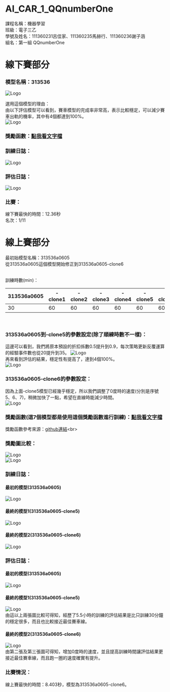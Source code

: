 # AI_CAR_1_QQnumberOne
課程名稱：機器學習<br>
班級：電子三乙<br>
學號及姓名：111360231呂佳家、111360235馬赫行、111360236謝子涵<br>
組名：第一組 QQnumberOne<br>


# 線下賽部分
### 模型名稱：313536<br>
![Logo](image/313536_1.png)<br>

選用這個模型的理由：<br>
由以下評估模型可以看到，賽車模型的完成率非常高，表示比較穩定，可以減少賽車出軌的機率，其中有4個都達到100%。<br>
![Logo](image/313536_2.png)<br>

### 獎勵函數：[點我看文字檔](reward%20funtion/313536.txt)<br>

### 訓練日誌：<br>
![Logo](image/313536_3.png)<br>

### 評估日誌：<br>
![Logo](image/313536_4.png)<br>

### 比賽：<br>
線下賽最快的時間：12.36秒<br>
名次：1/11<br>


# 線上賽部分
最初始模型名稱：313536a0605<br>
從313536a0605這個模型開始修正到313536a0605-clone6<br>

<br>
訓練時數(min)：<br>

| 313536a0605 | -clone1  | -clone2  | -clone3  | -clone4  | -clone5  | -clone6  |
|---------------|----------|----------|----------|----------|----------|----------|
| 30                   | 60           | 60           | 60           | 60           | 60           | 60           |
<br>

### 313536a0605到-clone5的參數設定(除了順練時數不一樣)：<br>
這邊可以看到，我們將原本預設的折扣係數0.5提升到0.9，每次策略更新反覆運算的經驗事件數也從20提升到35。
![Logo](image/313536_5.png)<br>
再來看到評估的結果，穩定性有提高了，達到4個100%。<br>
![Logo](image/313536_12.png)<br>

### 313536a0605-clone6的參數設定：<br>
因為上面-clone5模型已經幾乎穩定，所以我們調整了0度時的速度(分別是序號5、6、7)，稍微加快了一點，希望在直線時能減少時間。<br>
![Logo](image/313536_11.png)<br>

### 獎勵函數(這7個模型都是使用這個獎勵函數進行訓練)：[點我看文字檔](reward%20funtion/313536a0605.txt)<br>
獎勵函數參考來源：[github連結](https://github.com/yang0369/AWS_DeepRacer/blob/main/reward_function(1.5).py)<br>

### 獎勵圖比較：<br>
![Logo](image/313536_6.jpg)<br>
![Logo](image/313536_13.png)<br>

### 訓練日誌：<br>
#### 最初的模型(313536a0605)<br>
![Logo](image/313536_7.png)<br>
#### 最終的模型1(313536a0605-clone5)<br>
![Logo](image/313536_9.png)<br>
#### 最終的模型2(313536a0605-clone6)<br>
![Logo](image/313536_14.png)<br>

### 評估日誌：<br>
#### 最初的模型(313536a0605)<br>
![Logo](image/313536_8.png)<br>
#### 最終的模型1(313536a0605-clone5)<br>
![Logo](image/313536_10.png)<br>
由這以上兩張圖比較可得知，經歷了5.5小時的訓練的評估結果是比只訓練30分鐘的穩定很多，而且也比較接近最佳賽車線。<br>

#### 最終的模型2(313536a0605-clone6)<br>
![Logo](image/313536_15.png)<br>
由第二張及第三張圖可得知，增加0度時的速度，並且提高訓練時間讓評估結果更接近最佳賽車線，而且跑一圈的速度確實有提升。<br>

### 比賽情況：<br>
線上賽最快的時間：8.403秒，模型為313536a0605-clone6。<br>



